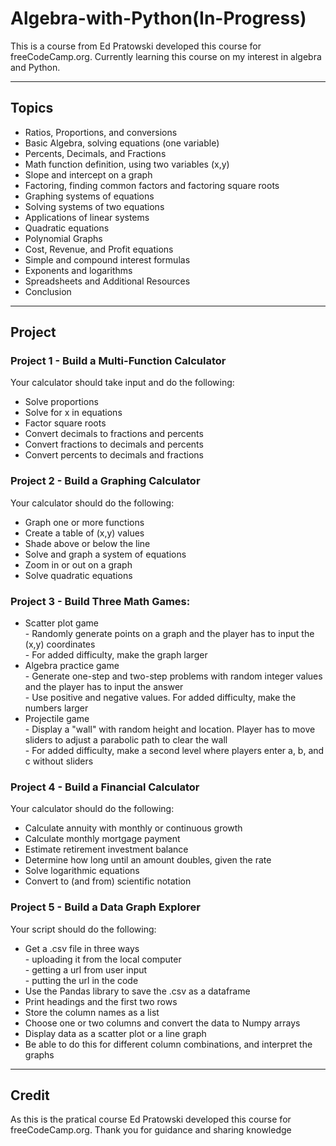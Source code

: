 # Algebra-with-Python(In-Progress)
This is a course from Ed Pratowski developed this course for freeCodeCamp.org. Currently learning this course on my interest in algebra and Python.

<p>
<hr>
<p> 

## Topics
*  Ratios, Proportions, and conversions
*  Basic Algebra, solving equations (one variable)
*  Percents, Decimals, and Fractions
*  Math function definition, using two variables (x,y)
*  Slope and intercept on a graph
*  Factoring, finding common factors and factoring square roots
*  Graphing systems of equations
*  Solving systems of two equations
*  Applications of linear systems
*  Quadratic equations
*  Polynomial Graphs
*  Cost, Revenue, and Profit equations
*  Simple and compound interest formulas
*  Exponents and logarithms
*  Spreadsheets and Additional Resources
*  Conclusion

<p>
<hr>
<p> 
  
## Project
  
### Project 1 - Build a Multi-Function Calculator<br>
Your calculator should take input and do the following:<br>
<ul>
<li>Solve proportions</li>
<li>Solve for x in equations</li>
<li>Factor square roots</li>
<li>Convert decimals to fractions and percents</li>
<li>Convert fractions to decimals and percents</li>
<li>Convert percents to decimals and fractions</li>
</ul>

### Project 2 - Build a Graphing Calculator

Your calculator should do the following:<br>
<ul>
<li> Graph one or more functions</li>
<li>Create a table of (x,y) values</li>
<li>Shade above or below the line</li>
<li>Solve and graph a system of equations</li>
<li>Zoom in or out on a graph</li>
<li>Solve quadratic equations</li>
</ul>

### Project 3 - Build Three Math Games:

<ul>
<li>Scatter plot game<br>
 - Randomly generate points on a graph and the player has to input the (x,y) coordinates<br>
 - For added difficulty, make the graph larger</li>
<li>Algebra practice game<br>
 - Generate one-step and two-step problems with random integer values and the player has to input the answer<br>
 - Use positive and negative values. For added difficulty, make the numbers larger</li> 
<li>Projectile game<br>
 - Display a "wall" with random height and location. Player has to move sliders to adjust a parabolic path to clear the wall<br>
 - For added difficulty, make a second level where players enter a, b, and c without sliders</li>
 </ul>
 
 ### Project 4 - Build a Financial Calculator
 
Your calculator should do the following:<br>
<ul>
<li>Calculate annuity with monthly or continuous growth</li>
<li>Calculate monthly mortgage payment</li>
<li>Estimate retirement investment balance</li>
<li>Determine how long until an amount doubles, given the rate</li>
<li>Solve logarithmic equations</li>
<li>Convert to (and from) scientific notation</li>
</ul>

### Project 5 - Build a Data Graph Explorer
 
 Your script should do the following:<br>
<ul>
<li>Get a .csv file in three ways<br>
 - uploading it from the local computer<br>
 - getting a url from user input<br>
 - putting the url in the code<br>
</li>
<li>Use the Pandas library to save the .csv as a dataframe</li>
<li>Print headings and the first two rows</li>
<li>Store the column names as a list</li>
<li>Choose one or two columns and convert the data to Numpy arrays</li>
<li>Display data as a scatter plot or a line graph</li>
<li>Be able to do this for different column combinations, and interpret the graphs</li>
</ul>

<p>
<hr>
<p> 
  
## Credit
  As this is the pratical course Ed Pratowski developed this course for freeCodeCamp.org. Thank you for guidance and sharing knowledge
